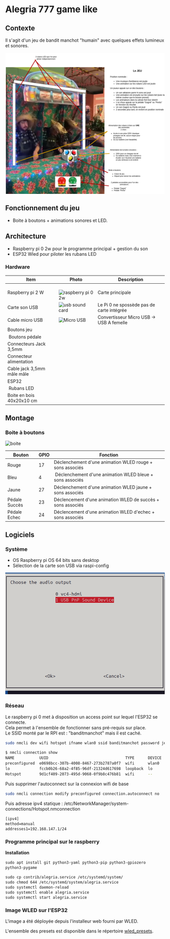 # Alegria 777 game like

## Contexte

Il s'agit d'un jeu de bandit manchot "humain" avec quelques effets lumineux et sonores.  

![Le concept](./img/concept.png)

## Fonctionnement du jeu

* Boite à boutons + animations sonores et LED.

## Architecture

* Raspberry pi 0 2w pour le programme principal + gestion du son
* ESP32 Wled pour piloter les rubans LED

### Hardware

| Item                         | Photo                                          | Description |
| ---------------------------- | ---------------------------------------------- | ----------- |
| Raspberry pi 2 W             | ![raspberry pi 0 2w](./img/raspberrypi02w.jpg) | Carte principale |
| Carte son USB                | ![usb sound card](./img/usbsoundcard.jpg)      | Le Pi 0 ne spossède pas de carte intégrée |
| Cable micro USB              | ![Micro USB](./img/micro_usb.jpg)              | Convertisseur Micro USB -> USB A femelle  |
| Boutons jeu                  | | |
| Boutons pédale               | | |
| Connecteurs Jack 3,5mm       | | |
| Connecteur alimentation      | | |
| Cable jack 3,5mm mâle mâle   | | |
| ESP32                        | | |
| Rubans LED                   | | |
| Boite en bois 40x20x10 cm    | | |


## Montage

### Boite à boutons

![boite](./img/boite-bouttons.png)


| Bouton        | GPIO | Fonction                                                     |
| ------------- | ---- | ------------------------------------------------------------ |
| Rouge         | 17   | Déclenchement d'une animation WLED rouge + sons associés     |
| Bleu          | 4    | Déclenchement d'une animation WLED bleue + sons associés     |
| Jaune         | 27   | Déclenchement d'une animation WLED jaune + sons associés     |
| Pédale Succès | 23   | Déclencement d'une animation WLED de succès + sons associés  |
| Pédale Echec  | 24   | Déclencement d'une animation WLED d'echec  + sons associés   |

## Logiciels

### Système

* OS Raspberry pi OS 64 bits sans desktop 
* Sélection de la carte son USB via raspi-config

![usbsoundcardselect.png](./img/usbsoundcardselect.png)

### Réseau

Le raspberry pi 0 met à disposition un access point sur lequel l'ESP32 se connecte.  
Cela permet à l'ensemble de fonctionner sans pré-requis sur place.  
Le SSID monté par le RPI est : "banditmanchot" mais il est caché. 

```sh
sudo nmcli dev wifi hotspot ifname wlan0 ssid banditmanchot password jesusrevient
```

```sh
$ nmcli connection show
NAME           UUID                                  TYPE      DEVICE 
preconfigured  e0698bcc-307b-4008-8467-273b2787a0f7  wifi      wlan0  
lo             fccb0b26-68a2-4f85-96df-21324d617698  loopback  lo     
Hotspot        9d1cf409-2073-495d-9068-0f9b8c476b81  wifi      --   
```

Puis supprimer l'autoconnect sur la connexion wifi de base 

```sh
sudo nmcli connection modify preconfigured connection.autoconnect no
```


Puis adresse ipv4 statique : /etc/NetworkManager/system-connections/Hotspot.nmconnection

```
[ipv4]
method=manual
addresses1=192.168.147.1/24
```

### Programme principal sur le raspberry

**Installation**

```
sudo apt install git python3-yaml python3-pip python3-gpiozero python3-pygame
```

```
sudo cp contrib/alegria.service /etc/systemd/system/
sudo chmod 644 /etc/systemd/system/alegria.service 
sudo systemctl daemon-reload
sudo systemctl enable alegria.service
sudo systemctl start alegria.service
```


### Image WLED sur l'ESP32

L'image a été déployée depuis l'installeur web fourni par WLED.  

L'ensemble des presets est disponible dans le répertoire [wled_presets](./wled_presets).  
